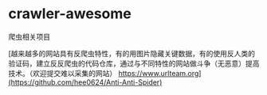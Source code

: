 # crawler-awesome
爬虫相关项目

[越来越多的网站具有反爬虫特性，有的用图片隐藏关键数据，有的使用反人类的验证码，建立反反爬虫的代码仓库，通过与不同特性的网站做斗争（无恶意）提高技术。（欢迎提交难以采集的网站） https://www.urlteam.org](https://github.com/hee0624/Anti-Anti-Spider)

